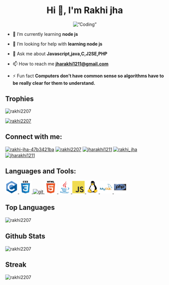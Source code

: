 <h1 align="center">Hi 👋, I'm Rakhi jha</h1>
<p align="center"><img  alt=”Coding”  width="400" src="https://static.wixstatic.com/media/6a735e_1649804cacbd4b5988bd8e5deb009f47~mv2.gif"></p>


- 🌱 I’m currently learning **node js**

- 🤝 I’m looking for help with **learning node js**

- 💬 Ask me about **Javascript,java,C,J2SE,PHP**

- 📫 How to reach me **jharakhi1211@gmail.com**

- ⚡ Fun fact **Computers don’t have common sense so algorithms have to be really clear for them to understand.**

<h2 align="left">Trophies</h2>
<p align="left"> <img src="https://komarev.com/ghpvc/?username=rakhi2207&label=Profile%20views&color=0e75b6&style=flat" alt="rakhi2207" /> </p>

<p align="left"> <a href="https://github.com/ryo-ma/github-profile-trophy"><img src="https://github-profile-trophy.vercel.app/?username=rakhi2207" alt="rakhi2207" /></a> </p>


<h2 align="left">Connect with me:</h2>
<p align="left">
<a href="https://linkedin.com/in/rakhi-jha-47b3421ba" target="blank"><img align="center" src="https://raw.githubusercontent.com/rahuldkjain/github-profile-readme-generator/master/src/images/icons/Social/linked-in-alt.svg" alt="rakhi-jha-47b3421ba" height="30" width="40" /></a>
<a href="https://www.codechef.com/users/rakhi2207" target="blank"><img align="center" src="https://cdn.jsdelivr.net/npm/simple-icons@3.1.0/icons/codechef.svg" alt="rakhi2207" height="30" width="40" /></a>
<a href="https://www.hackerrank.com/jharakhi1211" target="blank"><img align="center" src="https://raw.githubusercontent.com/rahuldkjain/github-profile-readme-generator/master/src/images/icons/Social/hackerrank.svg" alt="jharakhi1211" height="30" width="40" /></a>
<a href="https://www.leetcode.com/rakhi_jha" target="blank"><img align="center" src="https://raw.githubusercontent.com/rahuldkjain/github-profile-readme-generator/master/src/images/icons/Social/leet-code.svg" alt="rakhi_jha" height="30" width="40" /></a>
<a href="https://auth.geeksforgeeks.org/user/jharakhi1211" target="blank"><img align="center" src="https://raw.githubusercontent.com/rahuldkjain/github-profile-readme-generator/master/src/images/icons/Social/geeks-for-geeks.svg" alt="jharakhi1211" height="30" width="40" /></a>
</p>

<h2 align="left">Languages and Tools:</h2>
<p align="left"> <a href="https://www.cprogramming.com/" target="_blank" rel="noreferrer"> <img src="https://raw.githubusercontent.com/devicons/devicon/master/icons/c/c-original.svg" alt="c" width="40" height="40"/> </a> <a href="https://www.w3schools.com/css/" target="_blank" rel="noreferrer"> <img src="https://raw.githubusercontent.com/devicons/devicon/master/icons/css3/css3-original-wordmark.svg" alt="css3" width="40" height="40"/> </a> <a href="https://git-scm.com/" target="_blank" rel="noreferrer"> <img src="https://www.vectorlogo.zone/logos/git-scm/git-scm-icon.svg" alt="git" width="40" height="40"/> </a> <a href="https://www.w3.org/html/" target="_blank" rel="noreferrer"> <img src="https://raw.githubusercontent.com/devicons/devicon/master/icons/html5/html5-original-wordmark.svg" alt="html5" width="40" height="40"/> </a> <a href="https://www.java.com" target="_blank" rel="noreferrer"> <img src="https://raw.githubusercontent.com/devicons/devicon/master/icons/java/java-original.svg" alt="java" width="40" height="40"/> </a> <a href="https://developer.mozilla.org/en-US/docs/Web/JavaScript" target="_blank" rel="noreferrer"> <img src="https://raw.githubusercontent.com/devicons/devicon/master/icons/javascript/javascript-original.svg" alt="javascript" width="40" height="40"/> </a> <a href="https://www.linux.org/" target="_blank" rel="noreferrer"> <img src="https://raw.githubusercontent.com/devicons/devicon/master/icons/linux/linux-original.svg" alt="linux" width="40" height="40"/> </a> <a href="https://www.mysql.com/" target="_blank" rel="noreferrer"> <img src="https://raw.githubusercontent.com/devicons/devicon/master/icons/mysql/mysql-original-wordmark.svg" alt="mysql" width="40" height="40"/> </a> <a href="https://www.php.net" target="_blank" rel="noreferrer"> <img src="https://raw.githubusercontent.com/devicons/devicon/master/icons/php/php-original.svg" alt="php" width="40" height="40"/> </a> </p>


<h2 align="left">Top Languages</h2>
<p><img align="center" src="https://github-readme-stats.vercel.app/api/top-langs?username=rakhi2207&show_icons=true&locale=en&layout=compact" alt="rakhi2207" /></p>
<h2 align="left">Github Stats</h2>
<p><img align="center" src="https://github-readme-stats.vercel.app/api?username=rakhi2207&show_icons=true&locale=en" alt="rakhi2207" /></p>
<h2 align="left">Streak</h2>
<p><img align="center" src="https://github-readme-streak-stats.herokuapp.com/?user=rakhi2207&" alt="rakhi2207" /></p>
